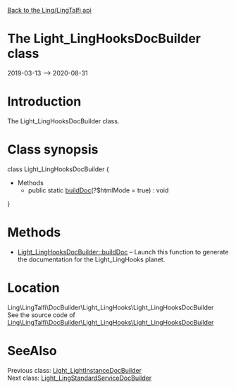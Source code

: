 [Back to the Ling/LingTalfi api](https://github.com/lingtalfi/LingTalfi/blob/master/doc/api/Ling/LingTalfi.md)



The Light_LingHooksDocBuilder class
================
2019-03-13 --> 2020-08-31






Introduction
============

The Light_LingHooksDocBuilder class.



Class synopsis
==============


class <span class="pl-k">Light_LingHooksDocBuilder</span>  {

- Methods
    - public static [buildDoc](https://github.com/lingtalfi/LingTalfi/blob/master/doc/api/Ling/LingTalfi/DocBuilder/Light_LingHooks/Light_LingHooksDocBuilder/buildDoc.md)(?$htmlMode = true) : void

}






Methods
==============

- [Light_LingHooksDocBuilder::buildDoc](https://github.com/lingtalfi/LingTalfi/blob/master/doc/api/Ling/LingTalfi/DocBuilder/Light_LingHooks/Light_LingHooksDocBuilder/buildDoc.md) &ndash; Launch this function to generate the documentation for the Light_LingHooks planet.





Location
=============
Ling\LingTalfi\DocBuilder\Light_LingHooks\Light_LingHooksDocBuilder<br>
See the source code of [Ling\LingTalfi\DocBuilder\Light_LingHooks\Light_LingHooksDocBuilder](https://github.com/lingtalfi/LingTalfi/blob/master/DocBuilder/Light_LingHooks/Light_LingHooksDocBuilder.php)



SeeAlso
==============
Previous class: [Light_LightInstanceDocBuilder](https://github.com/lingtalfi/LingTalfi/blob/master/doc/api/Ling/LingTalfi/DocBuilder/Light_LightInstance/Light_LightInstanceDocBuilder.md)<br>Next class: [Light_LingStandardServiceDocBuilder](https://github.com/lingtalfi/LingTalfi/blob/master/doc/api/Ling/LingTalfi/DocBuilder/Light_LingStandardService/Light_LingStandardServiceDocBuilder.md)<br>

